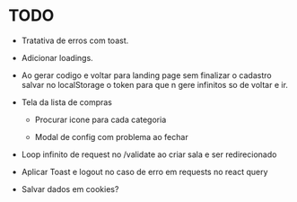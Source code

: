 # TODO

- Tratativa de erros com toast.

- Adicionar loadings.

- Ao gerar codigo e voltar para landing page sem finalizar o cadastro salvar no localStorage o token para que n gere
  infinitos so de voltar e ir.

- Tela da lista de compras
    - Procurar icone para cada categoria

    - Modal de config com problema ao fechar

- Loop infinito de request no /validate ao criar sala e ser redirecionado

- Aplicar Toast e logout no caso de erro em requests no react query

- Salvar dados em cookies?